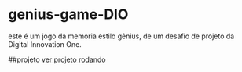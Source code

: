 # genius-game-DIO
este é um jogo da memoria estilo gênius, de um desafio de projeto da Digital Innovation One.

##projeto
<a href="https://wesley3king.github.io/genius-game-DIO/" target="_blank">ver projeto rodando</a>
 
